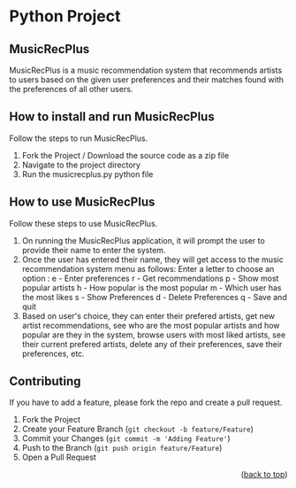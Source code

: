 # Python Project
<!-- MusicRecPlus -->
<!-- ABOUT THE PROJECT -->
## MusicRecPlus
MusicRecPlus is a music recommendation system that recommends artists to users based on the given user preferences and their matches found with the preferences of all other users.

<!-- How to run MusicRecPlus -->
## How to install and run MusicRecPlus

Follow the steps to run MusicRecPlus.

1. Fork the Project / Download the source code as a zip file
2. Navigate to the project directory
3. Run the musicrecplus.py python file

<!-- How to use MusicRecPlus -->
## How to use MusicRecPlus

Follow these steps to use MusicRecPlus.

1. On running the MusicRecPlus application, it will prompt the user to provide their name to enter the system.
2. Once the user has entered their name, they will get access to the music recommendation system menu as follows:
	Enter a letter to choose an option :
	e - Enter preferences
	r - Get recommendations
	p - Show most popular artists
	h - How popular is the most popular
	m - Which user has the most likes
	s - Show Preferences
	d - Delete Preferences
	q - Save and quit
3. Based on user's choice, they can enter their prefered artists, get new artist recommendations, see who are the most popular artists and how popular are they in the system, browse users with most liked artists, see their current prefered artists, delete any of their preferences, save their preferences, etc. 

<!-- CONTRIBUTING -->
## Contributing

If you have to add a feature, please fork the repo and create a pull request.

1. Fork the Project
2. Create your Feature Branch (`git checkout -b feature/Feature`)
3. Commit your Changes (`git commit -m 'Adding Feature'`)
4. Push to the Branch (`git push origin feature/Feature`)
5. Open a Pull Request

<p align="right">(<a href="#top">back to top</a>)</p>
